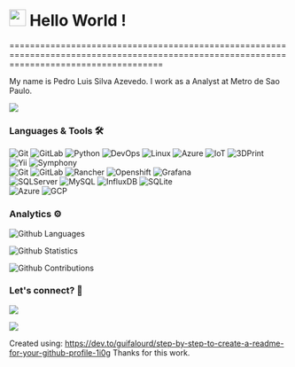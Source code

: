 
<h1><img src="https://emojis.slackmojis.com/emojis/images/1531849430/4246/blob-sunglasses.gif?1531849430" width="30"/> Hello World ! </h1>
==========================================================================================================================================


My name is Pedro Luis Silva Azevedo. I work as a Analyst at Metro de Sao Paulo.

![](http://estruyf-github.azurewebsites.net/api/VisitorHit?user=psilvaazevedo&repo=psilvaazevedo&countColorcountColor)

### Languages & Tools 🛠  
![Git](https://img.shields.io/badge/-Git-05122A?style=flat&color=green)&nbsp;![GitLab](https://img.shields.io/badge/-GitLab-05122A?style=flat&color=green)&nbsp;![Python](https://img.shields.io/badge/-Python-05122A?style=flat&color=green)&nbsp;![DevOps](https://img.shields.io/badge/-DevOps-05122A?style=flat&color=green)&nbsp;![Linux](https://img.shields.io/badge/-Linux-05122A?style=flat&color=green)&nbsp;![Azure](https://img.shields.io/badge/-Azure-05122A?style=flat&color=green)&nbsp;![IoT](https://img.shields.io/badge/-IoT-05122A?style=flat&color=green)&nbsp;![3DPrint](https://img.shields.io/badge/-3DPrint-05122A?style=flat&color=green)&nbsp;  
![Yii](https://img.shields.io/badge/-Yii-05122A?style=flat&color=orange)&nbsp;![Symphony](https://img.shields.io/badge/-Symphony-05122A?style=flat&color=orange)&nbsp;  
![Git](https://img.shields.io/badge/-Git-05122A?style=flat&color=gray)&nbsp;![GitLab](https://img.shields.io/badge/-GitLab-05122A?style=flat&color=gray)&nbsp;![Rancher](https://img.shields.io/badge/-Rancher-05122A?style=flat&color=gray)&nbsp;![Openshift](https://img.shields.io/badge/-Openshift-05122A?style=flat&color=gray)&nbsp;![Grafana](https://img.shields.io/badge/-Grafana-05122A?style=flat&color=gray)&nbsp;  
![SQLServer](https://img.shields.io/badge/-SQLServer-05122A?style=flat&color=yellow)&nbsp;![MySQL](https://img.shields.io/badge/-MySQL-05122A?style=flat&color=yellow)&nbsp;![InfluxDB](https://img.shields.io/badge/-InfluxDB-05122A?style=flat&color=yellow)&nbsp;![SQLite](https://img.shields.io/badge/-SQLite-05122A?style=flat&color=yellow)&nbsp;  
![Azure](https://img.shields.io/badge/-Azure-05122A?style=flat&color=blue)&nbsp;![GCP](https://img.shields.io/badge/-GCP-05122A?style=flat&color=blue)&nbsp;  


### Analytics ⚙️

![Github Languages](https://github-readme-stats.vercel.app/api/top-langs/?username=pedrolsazevedo&layout=compact&count_private=true)

![Github Statistics](https://github-readme-stats.vercel.app/api/?username=pedrolsazevedo&count_private=true&show_icons=true)

![Github Contributions](https://github-readme-streak-stats.herokuapp.com/?user=pedrolsazevedo&hide_border=true)

### Let's connect? 🤝

<p align="left">

<a href="https://www.linkedin.com/in/pedro-luis-silva-azevedo-58973433/"><img src="https://img.shields.io/badge/-LinkedIn-0077B5?style=flat&logo=Linkedin&logoColor=white"/></a>

<a href="https://www.instagram.com/pedrolsazevedo/"><img src="https://img.shields.io/badge/-Instagram-E4405F?style=flat&logo=instagram&logoColor=white"/></a>
</p>

Created using:
https://dev.to/guifalourd/step-by-step-to-create-a-readme-for-your-github-profile-1i0g
Thanks for this work.
